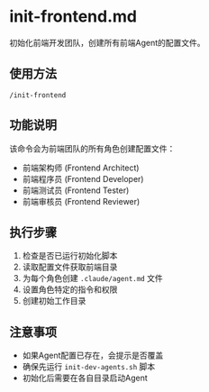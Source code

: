 # init-frontend.md

初始化前端开发团队，创建所有前端Agent的配置文件。

## 使用方法
```
/init-frontend
```

## 功能说明

该命令会为前端团队的所有角色创建配置文件：
- 前端架构师 (Frontend Architect)
- 前端程序员 (Frontend Developer)  
- 前端测试员 (Frontend Tester)
- 前端审核员 (Frontend Reviewer)

## 执行步骤

1. 检查是否已运行初始化脚本
2. 读取配置文件获取前端目录
3. 为每个角色创建 `.claude/agent.md` 文件
4. 设置角色特定的指令和权限
5. 创建初始工作目录

## 注意事项

- 如果Agent配置已存在，会提示是否覆盖
- 确保先运行 `init-dev-agents.sh` 脚本
- 初始化后需要在各自目录启动Agent